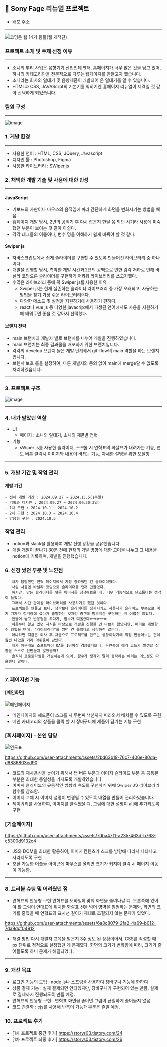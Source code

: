 ## 📖 Sony Fage 리뉴얼 프로젝트

- 배포 주소

---

![코딩온 웹 14기 팀플(웹 개척단)](https://github.com/user-attachments/assets/4d1c6184-c46a-4ff6-9c73-48ef38c6085d)

### 프로젝트 소개 및 주제 선정 이유
---
-  소니의 뿌리 사입은 음향기기 산업인데 반해, 홈페이지가 너무 많은 것을 담고 있어, 하나의 카테고리만을 전문적으로 다루는 웹페이지를 만들고자 했습니다.
-  소니라는 회사의 일대기 및 음향제품이 개발되어 온 일대기를 알 수 있습니다.
-  HTML과 CSS, JAVAScrpt의 기본기를 익히기엔 홈페이지 리뉴얼이 제격일 것 같아 선택하게 되었습니다.

### 팀원 구성
---
![image](https://github.com/user-attachments/assets/7b4f1e5b-4c7c-431e-b767-e8361e60fc35)

### 1. 게발 환경
---
- 사용한 언어 : HTML, CSS, JQuery, Javascript
- 디자인 툴 : Photoshop, Figma
- 사용한 라이브러리 : SWiper.js

### 2. 채택한 개발 기술 및 사용에 대한 반성
---
#### JavaScript
   - 키보드의 자판이나 마우스의 움직임에 따라 간단하게 화면을 변화시키는 방법을 배움.
   - 홈페이지 개발 당시, 2년의 공백기 후 다시 잡은지 한달 쯤 되던 시기라 사용에 미숙했던 부분이 보이는 것 같아 아쉽다.
   - 각각 테그들의 이름이나, 변수 명을 이해하기 쉽게 바꿔야 할 것 같다.
#### Swiper js
  - 자바스크립트에서 쉽게 슬라이더를 구현할 수 있도록 만들어진 라이브러리 중 하나이다.
  - 개발을 진행할 당시, 촉박한 개발 시간과 2년의 공백으로 인한 감각 저하로 인해 바닐라 코딩으론 슬라이더를 구현하기 어려워 라이브러리를 쓰고자했다.
  - 수많은 라이브러리 중에 꼭 Swiper js를 사용한 이유
     - Swiper js는 현재 실존하는 슬라이더 라이브러리 중 가장 오래되고, 사용하는 방법을 찾기 가장 쉬운 라이브러리이다.
     -  다양한 메소드 및 설정을 지원하기에 사용하기 편하다.
     -  react나 vue js 등 다양한 javacript에서 파생된 언어에서도 사용을 지원하기에 배워두면 좋을 것 같아서 선택했다.
#### 브랜치 전략
- main 브랜치과 개발자 별로 브랜치를 나누어 개발을 진행하였습니다.
- main 브랜치는 최종 결과물을 배포하기 위한 브렌치입니다.
- 각각의 develop 브렌치 들은 개발 단계에서 git-flow의 main 역할을 하는 브렌치입니다. 
- 브렌치 보호 룰을 설정하여, 다른 개발자의 동의 없이 main에 merge할 수 없도록 처리하였습니다.

---
### 3. 프로젝트 구조
![image](https://github.com/user-attachments/assets/6a17b543-53d9-44dc-9e93-f73000c2227e)

---
###  4. 내가 맡았던 역할
-  UI
   - 페이지 : 소니의 일대기, 소니의 제품별 연혁
- 기능
   - sWiper js를 사용한 슬라이더, 스크롤 시 연혁표의 화살표가 내려가는 기능, 연도 버튼 클릭시 이미지와 내용이 바뀌는 기능, 자세한 설명을 위한 모달창

 ---
 ### 5. 개발 기간 및 작업 관리
 
 #### 개발 기간
    - 전체 개발 기간 : 2024.09.27 ~ 2024.10.5(1주일)
    - 기획과 디자인 : 2024.09.27 ~ 2024.09.30(3일)
    - 1차 구현 : 2024.10.1 ~ 2024.10.2
    - 2차 구현 : 2024.10.3 ~ 2024.10.4
    - 반응형 구현 : 2024.10.5
###  작업 관리
- notion과 slack을 활용하여 개발 진행 상황을 공유했습니다.
- 매일 개발이 끝나기 30분 전에 현재의 개발 방향에 대한 고미을 나누고 그 내용을 notion에 기록하며, 개발을 진행했습니다.

### 6. 신경 썼던 부분 및 느낀점
```
   내가 담당했던 연혁 페이지에서 가장 중요했던 건 슬라이더였다. 
   사실 처음엔 바닐라 코딩으로 슬라이더를 먼저 만들었다. 
   하지만, 만든 슬라이더를 넣은 이미지를 상상해봤을 때, 너무 기능적으로 단조롭다는 생각이 들었다. 
   그래서 시간 관계상 라이브러리를 사용하기로 했던 것이다.
   프로젝트를 만들고 보니, 생각보다 슬라이더를 정지시키고 사용자가 슬라이드 부분으로 마치 기차가 정거장에 섰다가 출발하는 것처럼 중간에 멈추게끔 구현하는 게 어렵진 않았다.  
   만들어 놓고 반응형을 하다가, 함수가 떠올랐다ㅠㅠㅠㅠㅠ 
   처음부터 알고 있던 지식을 바탕으로 개발을 진행한 건 나쁘지 않았지만, 머리로 개발할 수 있었을 텐데, "라이브러리"를 쎴던 건 좋았다고 생각하진 않는다.
   왜냐하면 지금은 퇴사 후 처음으로 프로젝트를 만드는 상황이었기에 직접 만들어보는 편이 훨씬 나았을 거라 아쉬움이 남았다.
   내가 아무래도 소프트웨어 QA를 1년이상 경험했다보니, 은연중에 에러 코드가 발생할 상황을 스스로 안만들지 않았을까?
   솔직히 프로토타임을 개발하는데 있어, 함수가 생각과 달리 동작하는 에러는 어느정도 따올텐데 말이다.
```

---
### 7. 페이지별 기능

#### [메인화면] 
![메인페이지](https://github.com/user-attachments/assets/aaa570e2-4e41-445a-9e41-14a9214ce814)

- 메인페이지의 헤드폰이 스크롤 시 두번째 색션까지 따라와서 배치될 수 있도록 구현
- 메인 카테고리의 상품을 클릭 할 시 장바구니에 제품이 담기는 기능 구현

### [회사페이지] - 본인 담당

![연도표](https://github.com/user-attachments/assets/689b9aab-af12-4319-90c2-6f4842a6f448)

https://github.com/user-attachments/assets/2bd63b19-76c7-406e-80da-d8886803ed90

- 코드의 재사용성을 높이기 위해서 탭 버튼 부분과 이미지 슬라이드 부분 등 공통된 부분은 최대한 통일성을 가지도록 개발하였습니다.
- 이미지 슬라이드의 유동적인 방향과 속도를 구현하기 위해 Swiper JS 라이브러리 함수를 참조함.
- 이미지 교체 시 이미지 설명이 변경될 수 있도록 배열을 만들어 관리하였습니다.
- 제이쿼리를 사용하여, 이미지를 클릭했을 떄, 그림에 대한 설명이 alt에 추가되도록 구현


### [기술페이지]

https://github.com/user-attachments/assets/7dba47f1-a235-463d-b768-c5300d9132c4

- JS와 DOM을 최대한 활용하여, 이미지 컨텐츠가 스크롤 방향에 따라서 나타나고 사라지도록 구현
- 호환 가능한 어플들 아이콘에 마우스를 올리면 크기가 커지며 클릭 시 페이지 이동이 가능함.
    
---
### 8. 트러블 슈팅 및 어려웠던 점
- 연혁표의 반응형 구현
  연혁표를 모바일에 맞춰 화면을 줄여나갈 떄, 오른쪽에 있어야 할 그림이 연대표에 위치한 화살표 선을 넘어 영역을 침범하는 문제와, 화면의 크기를 줄였을 때 연혁표의 표시선 길이가 제대로 조절되지 않는 문제가 있었다.

https://github.com/user-attachments/assets/6a8c8079-2fa2-4a69-b012-7da9dcf04912

- 해결 방법
  다시 개발자 교육을 받은지 3주 정도 된 상황이어서, CSS를 작성할 때 px 단위로 정적으로 설정했던 게 문제였다. 화면의 크기가 변화함에 따라, 크기가 줄어들도록 하니 문제가 해결되었다.
 

---
### 9. 개선 목표
- 로그인 기능의 도입 : node js나 스프링을 사용하여 장바구니 기능에 한하여 
- 상품 결제 기능 : 실제 결제되면 안되겠지만, 장바구니가 구현되어 있는 만큼, 실제로 결제까지 진행되도록 만들 예정.
- 연혁표의 반응형 구현 : 연혁표 화면을 줄이면 그림이 균일하게 줄어들지 않음.
- 코드 간결화 : ejs를 사용해 반복이 가능한 부분은 줄일 예정.

### 10. 프로젝트 후기
- [1차 프로젝트 중간 후기] https://storys03.tistory.com/24
- [1차 프로젝트 최종 후기] https://storys03.tistory.com/26




    
    

